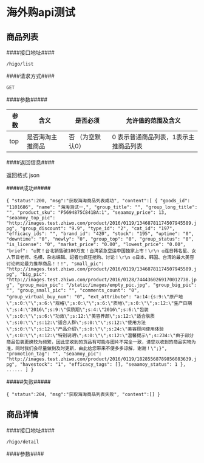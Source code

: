 海外购api测试
=============

商品列表
--------

####接口地址####

``/higo/list``

####请求方式####

``GET``

####参数#####

|  参数  | 含义                    | 是否必须              |允许值的范围及含义                   |
|--------|-------------------------|-----------------------|-------------------------------------|
| top    | 是否海淘主推商品        | 否 （为空默认0）      |0 表示普通商品列表，1表示主推商品列表|


####返回信息####

返回格式 json

#####成功#####

`
    {
        "status":200,
        "msg":"获取海淘商品列表成功",
        "content":[
               {
                  "goods_id": "1101686",
                  "name": "海淘测试一,",
                  "group_title": "",
                  "group_long_title": "",
                  "product_sku": "P5694875C841BA:1",
                  "seaamoy_price": 13,
                  "seaamoy_top_pic": "http://images.test.zhiwo.com/product/2016/0119/13468781174507945589.jpg",
                  "group_discount": "9.9",
                  "type_id": "2",
                  "cat_id": "197",
                  "efficacy_ids": "",
                  "brand_id": "420",
                  "stock": "195",
                  "uptime": "0",
                  "downtime": "0",
                  "newly": "0",
                  "group_top": "0",
                  "group_status": "0",
                  "is_license": "0",
                  "market_price": "0.00",
                  "lowest_price": "0.00",
                  "brief": "◎贺！台北销售破100万支！台湾紧急空运中国独家上市！\r\n ◎连日韩名星、女人节目老师、名模、杂志编辑、記者也疯狂抢购、讨论！\r\n ◎日本、韩国、台湾的最大美容讨论网站最力推荐商品！！!",
                  "small_pic": "http://images.test.zhiwo.com/product/2016/0119/13468781174507945589.jpg",
                  "big_pic": "http://images.test.zhiwo.com/product/2016/0128/7444360269170012738.jpg",
                  "group_main_pic": "/static/images/empty_pic.jpg",
                  "group_big_pic": "",
                  "group_small_pic": "",
                  "comments_count": "0",
                  "group_virtual_buy_num": "0",
                  "ext_attribute": "a:14:{s:9:\"原产地\";s:0:\"\";s:6:\"规格\";s:0:\"\";s:6:\"质地\";s:0:\"\";s:12:\"生产日期\";s:4:\"2016\";s:9:\"保质期\";s:4:\"2016\";s:6:\"包装\";s:0:\"\";s:6:\"功效\";s:12:\"美容养颜\";s:12:\"适合肤质\";s:0:\"\";s:12:\"适合人群\";s:0:\"\";s:12:\"使用方法\";s:0:\"\";s:12:\"产品介绍\";s:0:\"\";s:24:\"美容顾问使用体验\";s:0:\"\";s:12:\"特别说明\";s:0:\"\";s:12:\"温馨提示\";s:234:\"由于部分商品包装更换较为频繁，因此您收到的货品有可能与图片不完全一致，请您以收到的商品实物为准，同时我们会尽量做到及时更新，由此给您带来不便多多谅解，谢谢！\";}",
                  "promotion_tag": "",
                  "seaamoy_pic": "http://images.test.zhiwo.com/product/2016/0119/18285568789856083639.jpg",
                  "havestock": "1",
                  "efficacy_tags": [],
                  "seaamoy_status": 1
                },
                ......
        ]
    }
`

#####失败#####

`
    {
        "status":204,
        "msg":"获取海淘商品列表失败",
        "content":[]
    }
`

商品详情
-------

####接口地址####

``/higo/detail``

####参数####




